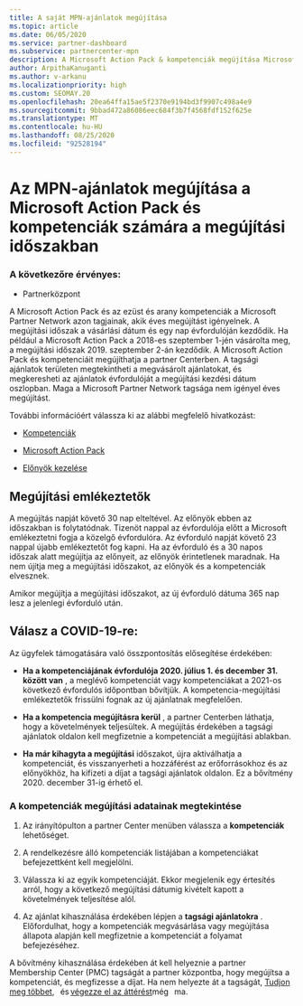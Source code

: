 ```yaml
---
title: A saját MPN-ajánlatok megújítása
ms.topic: article
ms.date: 06/05/2020
ms.service: partner-dashboard
ms.subservice: partnercenter-mpn
description: A Microsoft Action Pack & kompetenciák megújítása Microsoft Partner Network (MPN)-ajánlatok – a megújítás ablak megkezdi a vásárlási dátum és egy nap évfordulóját.
author: ArpithaKanuganti
ms.author: v-arkanu
ms.localizationpriority: high
ms.custom: SEOMAY.20
ms.openlocfilehash: 20ea64ffa15ae5f2370e9194bd3f9907c498a4e9
ms.sourcegitcommit: 9bbad472a86086eec684f3b7f4568fdf152f625e
ms.translationtype: MT
ms.contentlocale: hu-HU
ms.lasthandoff: 08/25/2020
ms.locfileid: "92528194"
---
```

# <a name="renew-your-mpn-offers-for-microsoft-action-pack-and-competencies-during-the-renewal-window"></a>Az MPN-ajánlatok megújítása a Microsoft Action Pack és kompetenciák számára a megújítási időszakban

### <a name="applies-to"></a>A következőre érvényes:

- Partnerközpont

A Microsoft Action Pack és az ezüst és arany kompetenciák a Microsoft Partner Network azon tagjainak, akik éves megújítást igényelnek. A megújítási időszak a vásárlási dátum és egy nap évfordulóján kezdődik. Ha például a Microsoft Action Pack a 2018-es szeptember 1-jén vásárolta meg, a megújítási időszak 2019. szeptember 2-án kezdődik. A Microsoft Action Pack és kompetenciáit megújíthatja a partner Centerben. A tagsági ajánlatok területen megtekintheti a megvásárolt ajánlatokat, és megkeresheti az ajánlatok évfordulóját a megújítási kezdési dátum oszlopban. Maga a Microsoft Partner Network tagsága nem igényel éves megújítást. 

További információért válassza ki az alábbi megfelelő hivatkozást: 

- [Kompetenciák](learn-about-competencies.md)

- [Microsoft Action Pack](mpn-get-action-pack.md)

- [Előnyök kezelése](manage-your-partner-network-benefits.md)

## <a name="renewal-reminders"></a>Megújítási emlékeztetők 

A megújítás napját követő 30 nap elteltével. Az előnyök ebben az időszakban is folytatódnak. Tizenöt nappal az évfordulója előtt a Microsoft emlékeztetni fogja a közelgő évfordulóra. Az évforduló napját követő 23 nappal újabb emlékeztetőt fog kapni. Ha az évforduló és a 30 napos időszak alatt megújítja az előnyeit, az előnyök érintetlenek maradnak. Ha nem újítja meg a megújítási időszakot, az előnyök és a kompetenciák elvesznek.

Amikor megújítja a megújítási időszakot, az új évforduló dátuma 365 nap lesz a jelenlegi évforduló után.

## <a name="responding-to-covid-19"></a>Válasz a COVID-19-re:

Az ügyfelek támogatására való összpontosítás elősegítése érdekében: 

- **Ha a kompetenciájának évfordulója 2020. július 1. és december 31. között van** , a meglévő kompetenciát vagy kompetenciákat a 2021-os következő évfordulós időpontban bővítjük. A kompetencia-megújítási emlékeztetők frissülni fognak az új ajánlatnak megfelelően. 

- **Ha a kompetencia megújításra kerül** , a partner Centerben láthatja, hogy a követelmények teljesültek. A megújítás érdekében a tagsági ajánlatok oldalon kell megfizetnie a kompetenciát a megújítási ablakban. 

- **Ha már kihagyta a megújítási** időszakot, újra aktiválhatja a kompetenciát, és visszanyerheti a hozzáférést az erőforrásokhoz és az előnyökhöz, ha kifizeti a díjat a tagsági ajánlatok oldalon. Ez a bővítmény 2020. december 31-ig érhető el.

### <a name="how-to-view-competency-renewal-information"></a>A kompetenciák megújítási adatainak megtekintése

1. Az irányítópulton a partner Center menüben válassza a **kompetenciák** lehetőséget.  

2. A rendelkezésre álló kompetenciák listájában a kompetenciákat befejezettként kell megjelölni.  

3. Válassza ki az egyik kompetenciáját. Ekkor megjelenik egy értesítés arról, hogy a következő megújítási dátumig kivételt kapott a követelmények teljesítése alól.

4. Az ajánlat kihasználása érdekében lépjen a **tagsági ajánlatokra** . Előfordulhat, hogy a kompetenciák megvásárlása vagy megújítása állapota alapján kell megfizetnie a kompetenciát a folyamat befejezéséhez. 

A bővítmény kihasználása érdekében át kell helyeznie a partner Membership Center (PMC) tagságát a partner központba, hogy megújítsa a kompetenciát, és megfizesse a díjat. Ha nem helyezte át a tagságát, [Tudjon meg többet](prepare-pmc-pc-migration.md),   és [végezze el az áttérést](https://partners.microsoft.com/partnerprogram/Welcome.aspx)még   ma.  

